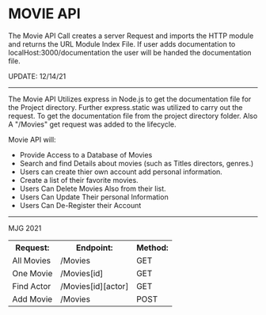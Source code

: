 MOVIE API
==================================================================================================================================================================================
The Movie API Call creates a server Request and imports the HTTP module and returns the URL Module Index File. If user adds documentation to localHost:3000/documentation the user will be handed the documentation file.

UPDATE: 12/14/21
<hr>
The Movie API Utilizes express in Node.js to get the documentation file for the Project directory. Further express.static was utilized to carry out the request. To get the documentation file from the project directory folder. Also A "/Movies" get request was added to the lifecycle.

Movie API will:
- Provide Access to a Database of Movies
- Search and find Details about movies (such as Titles directors, genres.)
- Users can create thier own account add personal information.
- Create a list of their favorite movies.
- Users Can Delete Movies Also from their list.
- Users Can Update Their personal Information
- Users Can De-Register their Account

<hr>
MJG 2021

<table>
  <tr>
    <th>Request:</th>
    <th>Endpoint:</th>
    <th>Method:</th>
  </tr>
  <tr>
    <td>All Movies</td>
    <td>/Movies</td>
    <td>GET</td>
  </tr>
  
  <tr>
    <td>One Movie</td>
    <td>/Movies[id]</td>
    <td>GET</td>
   </tr>

  <tr>
    <td>Find Actor</td>
    <td>/Movies[id][actor]</td>
    <td>GET</td>
  </tr>
  
  <tr>
    <td>Add Movie</td>
    <td>/Movies</td>
    <td>POST</td>
  </tr>

</table>
